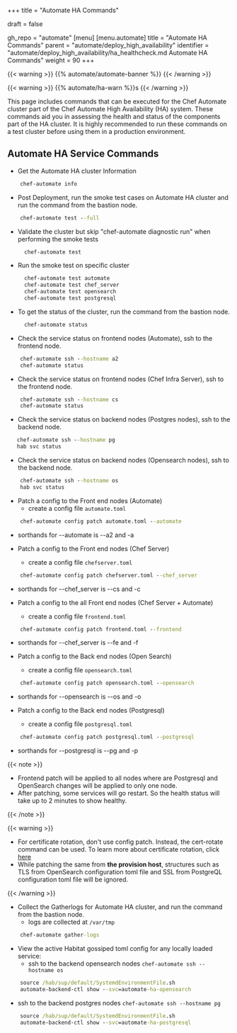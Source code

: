 +++
title = "Automate HA Commands"

draft = false

gh_repo = "automate"
[menu]
  [menu.automate]
    title = "Automate HA Commands"
    parent = "automate/deploy_high_availability"
    identifier = "automate/deploy_high_availability/ha_healthcheck.md Automate HA Commands"
    weight = 90
+++

{{< warning >}}
{{% automate/automate-banner %}}
{{< /warning >}}

{{< warning >}}
{{% automate/ha-warn %}}s
{{< /warning >}}

This page includes commands that can be executed for the Chef Automate cluster part of the Chef Automate High Availability (HA) system. These commands aid you in assessing the health and status of the components part of the HA cluster. It is highly recommended to run these commands on a test cluster before using them in a production environment.

## Automate HA Service Commands

- Get the Automate HA cluster Information

```cmd
    chef-automate info
```

- Post Deployment, run the smoke test cases on Automate HA cluster and run the command from the bastion node.

```cmd
    chef-automate test --full
```

- Validate the cluster but skip "chef-automate diagnostic run" when performing the smoke tests

  ```cmd
    chef-automate test
  ```

- Run the smoke test on specific cluster

  ```cmd
    chef-automate test automate
    chef-automate test chef_server
    chef-automate test opensearch
    chef-automate test postgresql
  ```

- To get the status of the cluster, run the command from the bastion node.

  ```cmd
    chef-automate status
  ```

- Check the service status on frontend nodes (Automate), ssh to the frontend node.

```cmd
    chef-automate ssh --hostname a2
    chef-automate status
```

- Check the service status on frontend nodes (Chef Infra Server), ssh to the frontend node.

```cmd
    chef-automate ssh --hostname cs
    chef-automate status
```

- Check the service status on backend nodes (Postgres nodes), ssh to the backend node.

```cmd
   chef-automate ssh --hostname pg
   hab svc status
```

- Check the service status on backend nodes (Opensearch nodes), ssh to the backend node.

```cmd
    chef-automate ssh --hostname os
    hab svc status
```

- Patch a config to the Front end nodes (Automate)
  - create a config file `automate.toml`

``` cmd
    chef-automate config patch automate.toml --automate
```

- sorthands for --automate is --a2 and -a

- Patch a config to the Front end nodes (Chef Server)
  - create a config file `chefserver.toml`

``` cmd
    chef-automate config patch chefserver.toml --chef_server
```

- sorthands for --chef_server is --cs and -c

- Patch a config to the all Front end nodes (Chef Server + Automate)
  - create a config file `frontend.toml`

``` cmd
    chef-automate config patch frontend.toml --frontend
```

- sorthands for --chef_server is --fe and -f

- Patch a config to the Back end nodes (Open Search)
  - create a config file `opensearch.toml`

``` cmd
    chef-automate config patch opensearch.toml --opensearch
```

- sorthands for --opensearch is --os and -o

- Patch a config to the Back end nodes (Postgresql)
  - create a config file `postgresql.toml`

``` cmd
    chef-automate config patch postgresql.toml --postgresql
```

- sorthands for --postgresql is --pg and -p

{{< note >}}

- Frontend patch will be applied to all nodes where are Postgresql and OpenSearch changes will be applied to only one node.
- After patching, some services will go restart. So the health status will take up to 2 minutes to show healthy.

{{< /note >}}

{{< warning >}}

- For certificate rotation, don't use config patch. Instead, the cert-rotate command can be used. To learn more about certificate rotation, click [here](/automate/ha_cert_rotaion)
- While patching the same from **the provision host**, structures such as TLS from OpenSearch configuration toml file and SSL from PostgreQL configuration toml file will be ignored.

{{< /warning >}}

- Collect the Gatherlogs for Automate HA cluster, and run the command from the bastion node.
  - logs are collected at `/var/tmp`

```cmd
    chef-automate gather-logs
```

- View the active Habitat gossiped toml config for any locally loaded service:
  - ssh to the backend opensearch nodes `chef-automate ssh --hostname os`

```cmd
    source /hab/sup/default/SystemdEnvironmentFile.sh
    automate-backend-ctl show --svc=automate-ha-opensearch
```

- ssh to the backend postgres nodes `chef-automate ssh --hostname pg`

```cmd
    source /hab/sup/default/SystemdEnvironmentFile.sh
    automate-backend-ctl show --svc=automate-ha-postgresql
```
